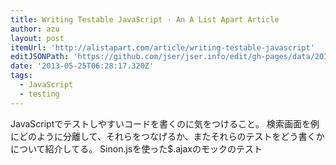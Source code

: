 ```yaml
---
title: Writing Testable JavaScript · An A List Apart Article
author: azu
layout: post
itemUrl: 'http://alistapart.com/article/writing-testable-javascript'
editJSONPath: 'https://github.com/jser/jser.info/edit/gh-pages/data/2013/05/index.json'
date: '2013-05-25T06:28:17.320Z'
tags:
  - JavaScript
  - testing
---
```

JavaScriptでテストしやすいコードを書くのに気をつけること。
検索画面を例にどのように分離して、それらをつなげるか、またそれらのテストをどう書くかについて紹介してる。
Sinon.jsを使った$.ajaxのモックのテスト
